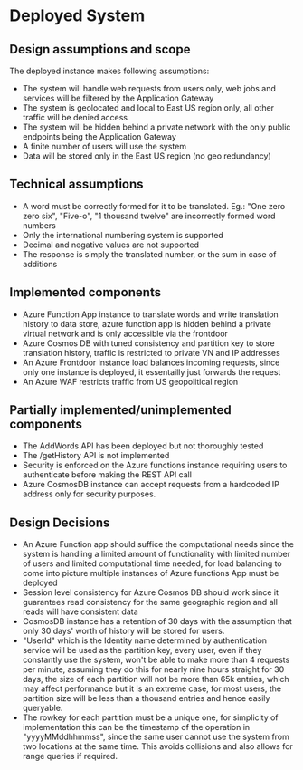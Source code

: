 # Deployed System

## Design assumptions and scope
The deployed instance makes following assumptions:
- The system will handle web requests from users only, web jobs and services will be filtered by the Application Gateway
- The system is geolocated and local to East US region only, all other traffic will be denied access
- The system will be hidden behind a private network with the only public endpoints being the Application Gateway
- A finite number of users will use the system
- Data will be stored only in the East US region (no geo redundancy)

## Technical assumptions
- A word must be correctly formed for it to be translated. Eg.: "One zero zero six", "Five-o", "1 thousand twelve" are incorrectly formed word numbers
- Only the international numbering system is supported
- Decimal and negative values are not supported
- The response is simply the translated number, or the sum in case of additions

## Implemented components
- Azure Function App instance to translate words and write translation history to data store, azure function app is hidden behind a private virtual network and is only accessible via the frontdoor
- Azure Cosmos DB with tuned consistency and partition key to store translation history, traffic is restricted to private VN and IP addresses
- An Azure Frontdoor instance load balances incoming requests, since only one instance is deployed, it essentailly just forwards the request
- An Azure WAF restricts traffic from US geopolitical region


## Partially implemented/unimplemented components
- The AddWords API has been deployed but not thoroughly tested
- The /getHistory API is not implemented
- Security is enforced on the Azure functions instance requiring users to authenticate before making the REST API call
- Azure CosmosDB instance can accept requests from a hardcoded IP address only for security purposes.

## Design Decisions
- An Azure Function app should suffice the computational needs since the system is handling a limited amount of functionality with limited number of users and limited computational time needed, for load balancing to come into picture multiple instances of Azure functions App must be deployed
- Session level consistency for Azure Cosmos DB should work since it guarantees read consistency for the same geographic region and all reads will have consistent data
- CosmosDB instance has a retention of 30 days with the assumption that only 30 days' worth of history will be stored for users.
- "UserId" which is the Identity name determined by authentication service will be used as the partition key, every user, even if they constantly use the system, won't be able to make more than 4 requests per minute, assuming they do this for nearly nine hours straight for 30 days, the size of each partition will not be more than 65k entries, which may affect performance but it is an extreme case, for most users, the partition size will be less than a thousand entries and hence easily queryable.
- The rowkey for each partition must be a unique one, for simplicity of implementation this can be the timestamp of the operation in "yyyyMMddhhmmss", since the same user cannot use the system from two locations at the same time. This avoids collisions and also allows for range queries if required. 